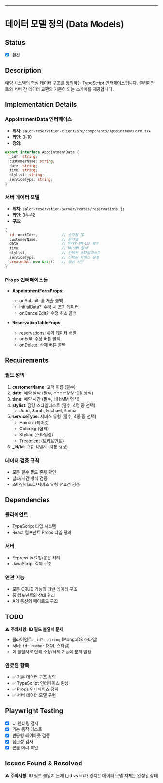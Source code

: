 ---
# 데이터 모델 정의 (Data Models)

## Status
- [x] 완성

## Description
예약 시스템의 핵심 데이터 구조를 정의하는 TypeScript 인터페이스입니다. 클라이언트와 서버 간 데이터 교환의 기준이 되는 스키마를 제공합니다.

## Implementation Details
### AppointmentData 인터페이스
- **위치**: `salon-reservation-client/src/components/AppointmentForm.tsx`
- **라인**: 3-10
- **정의**:
```typescript
export interface AppointmentData {
  _id?: string;
  customerName: string;
  date: string;
  time: string;
  stylist: string;
  serviceType: string;
}
```

### 서버 데이터 모델
- **위치**: `salon-reservation-server/routes/reservations.js`
- **라인**: 34-42
- **구조**:
```javascript
{
  id: nextId++,           // 숫자형 ID
  customerName,           // 문자열
  date,                   // YYYY-MM-DD 형식
  time,                   // HH:MM 형식
  stylist,                // 선택된 스타일리스트
  serviceType,            // 선택된 서비스 유형
  createdAt: new Date()   // 생성 시간
}
```

### Props 인터페이스들
- **AppointmentFormProps**:
  - onSubmit: 폼 제출 콜백
  - initialData?: 수정 시 초기 데이터
  - onCancelEdit?: 수정 취소 콜백

- **ReservationTableProps**:
  - reservations: 예약 데이터 배열
  - onEdit: 수정 버튼 콜백
  - onDelete: 삭제 버튼 콜백

## Requirements
### 필드 정의
1. **customerName**: 고객 이름 (필수)
2. **date**: 예약 날짜 (필수, YYYY-MM-DD 형식)
3. **time**: 예약 시간 (필수, HH:MM 형식)
4. **stylist**: 담당 스타일리스트 (필수, 4명 중 선택)
   - John, Sarah, Michael, Emma
5. **serviceType**: 서비스 유형 (필수, 4종 중 선택)
   - Haircut (헤어컷)
   - Coloring (염색)
   - Styling (스타일링)
   - Treatment (트리트먼트)
6. **_id/id**: 고유 식별자 (자동 생성)

### 데이터 검증 규칙
- 모든 필수 필드 존재 확인
- 날짜/시간 형식 검증
- 스타일리스트/서비스 유형 유효성 검증

## Dependencies
### 클라이언트
- TypeScript 타입 시스템
- React 컴포넌트 Props 타입 정의

### 서버  
- Express.js 요청/응답 처리
- JavaScript 객체 구조

### 연관 기능
- 모든 CRUD 기능의 기반 데이터 구조
- 폼 컴포넌트의 상태 관리
- API 통신의 페이로드 구조

## TODO
⚠️ **주의사항: ID 필드 불일치 문제**
- 클라이언트: `_id?: string` (MongoDB 스타일)
- 서버: `id: number` (SQL 스타일)
- 이 불일치로 인해 수정/삭제 기능에 문제 발생

### 완료된 항목
- ✅ 기본 데이터 구조 정의
- ✅ TypeScript 인터페이스 완성
- ✅ Props 인터페이스 정의
- ✅ 서버 데이터 모델 구현

## Playwright Testing
- [x] UI 렌더링 검사
- [x] 기능 동작 테스트  
- [x] 반응형 레이아웃 검증
- [x] 접근성 검사
- [x] 콘솔 에러 확인

## Issues Found & Resolved
⚠️ **주의사항**: ID 필드 불일치 문제 (_id vs id)가 있지만 데이터 모델 자체는 완성된 상태